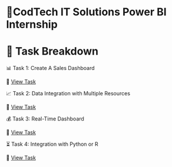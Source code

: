 # 🎯CodTech IT Solutions Power BI Internship


# 📌 Task Breakdown
📊 Task 1: Create A Sales Dashboard

🔗 [View Task](https://github.com/RNandini-11/CodTech-IT-Solutions/tree/main/Task%201%20-%20Create%20A%20Sales%20Dashboard)

📈 Task 2: Data Integration with Multiple Resources

🔗 [View Task](https://github.com/RNandini-11/CodTech-IT-Solutions/tree/main/Task%202%20-%20Data%20Integration%20from%20Multiple%20Sources)

💰 Task 3: Real-Time Dashboard

🔗 [View Task](https://github.com/RNandini-11/CodTech-IT-Solutions/tree/main/Task%203%20-%20Real-Time%20Dashboard)

⏳ Task 4: Integration with Python or R

🔗 [View Task](https://github.com/RNandini-11/CodTech-IT-Solutions/tree/main/Task%204%20-%20Integration%20with%20Python%20or%20R)

